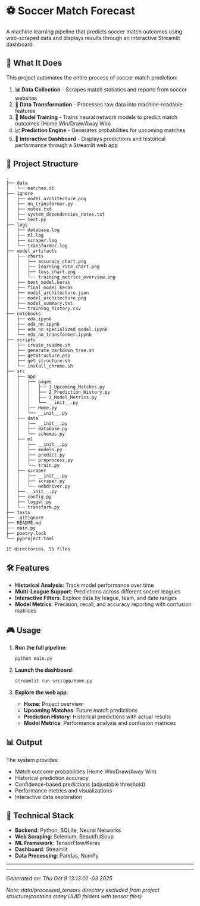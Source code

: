 # ⚽ Soccer Match Forecast

A machine learning pipeline that predicts soccer match outcomes using web-scraped data and displays results through an interactive Streamlit dashboard.

## 🚀 What It Does

This project automates the entire process of soccer match prediction:

1. **📊 Data Collection** - Scrapes match statistics and reports from soccer websites
2. **🔄 Data Transformation** - Processes raw data into machine-readable features
3. **🤖 Model Training** - Trains neural network models to predict match outcomes (Home Win/Draw/Away Win)
4. **📈 Prediction Engine** - Generates probabilities for upcoming matches
5. **🎯 Interactive Dashboard** - Displays predictions and historical performance through a Streamlit web app

## 📁 Project Structure

```
.
├── data
│   └── matches.db
├── ignore
│   ├── model_architecture.png
│   ├── nn_transformer.py
│   ├── notes.txt
│   ├── system_dependencies_notes.txt
│   └── test.py
├── logs
│   ├── database.log
│   ├── ml.log
│   ├── scraper.log
│   └── transformer.log
├── model_artifacts
│   ├── charts
│   │   ├── accuracy_chart.png
│   │   ├── learning_rate_chart.png
│   │   ├── loss_chart.png
│   │   └── training_metrics_overview.png
│   ├── best_model.keras
│   ├── final_model.keras
│   ├── model_architecture.json
│   ├── model_architecture.png
│   ├── model_summary.txt
│   └── training_history.csv
├── notebooks
│   ├── eda.ipynb
│   ├── eda_nn.ipynb
│   ├── eda_nn_specialized_model.ipynb
│   └── eda_nn_transformer.ipynb
├── scripts
│   ├── create_readme.sh
│   ├── generate_markdown_tree.sh
│   ├── getStructure.ps1
│   ├── get_structure.sh
│   └── install_chrome.sh
├── src
│   ├── app
│   │   ├── pages
│   │   │   ├── 1_Upcoming_Matches.py
│   │   │   ├── 2_Prediction_History.py
│   │   │   ├── 3_Model_Metrics.py
│   │   │   └── __init__.py
│   │   ├── Home.py
│   │   └── __init__.py
│   ├── data
│   │   ├── __init__.py
│   │   ├── database.py
│   │   └── schemas.py
│   ├── ml
│   │   ├── __init__.py
│   │   ├── models.py
│   │   ├── predict.py
│   │   ├── preprocess.py
│   │   └── train.py
│   ├── scraper
│   │   ├── __init__.py
│   │   ├── scraper.py
│   │   └── webdriver.py
│   ├── __init__.py
│   ├── config.py
│   ├── logger.py
│   └── transform.py
├── tests
├── .gitignore
├── README.md
├── main.py
├── poetry.lock
└── pyproject.toml

15 directories, 55 files
```

## 🛠️ Features

- **Historical Analysis**: Track model performance over time
- **Multi-League Support**: Predictions across different soccer leagues
- **Interactive Filters**: Explore data by league, team, and date ranges
- **Model Metrics**: Precision, recall, and accuracy reporting with confusion matrices

## 🎮 Usage

1. **Run the full pipeline**:
   ```bash
   python main.py
   ```

2. **Launch the dashboard**:
   ```bash
   streamlit run src/app/Home.py
   ```

3. **Explore the web app**:
   - **Home**: Project overview
   - **Upcoming Matches**: Future match predictions
   - **Prediction History**: Historical predictions with actual results
   - **Model Metrics**: Performance analysis and confusion matrices

## 📊 Output

The system provides:
- Match outcome probabilities (Home Win/Draw/Away Win)
- Historical prediction accuracy
- Confidence-based predictions (adjustable threshold)
- Performance metrics and visualizations
- Interactive data exploration

## 🔧 Technical Stack

- **Backend**: Python, SQLite, Neural Networks
- **Web Scraping**: Selenium, BeautifulSoup
- **ML Framework**: TensorFlow/Keras
- **Dashboard**: Streamlit
- **Data Processing**: Pandas, NumPy

---

***
*Generated on: Thu Oct  9 13:13:01 -03 2025*

*Note: data/processed_tensors directory excluded from project structure(contains many UUID folders with tensor files)*
